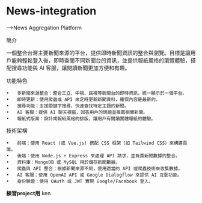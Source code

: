# News-integration
-->News Aggregation Platform

簡介

一個整合台灣主要新聞來源的平台，提供即時新聞資訊的整合與瀏覽。目標是讓用戶能夠輕鬆登入後，即時查閱不同新聞台的資訊，並提供報紙風格的瀏覽體驗，搭配搜尋功能與 AI 客服，讓閱讀新聞更加方便和有趣。

功能特色

	•	多新聞來源整合：整合三立、中視、民視等新聞台的即時資訊，統一顯示於一個平台。
	•	即時更新：使用爬蟲或 API 來定時更新新聞資料，確保內容是最新的。
	•	搜尋功能：支援關鍵字搜尋，快速查找特定主題的新聞。
	•	AI 客服：提供 AI 聊天視窗，回答用戶的問題並推薦相關新聞。
	•	報紙式版面：設計成報紙風格的排版，讓用戶有閱讀實體報紙的體驗。

技術架構

	•	前端：使用 React (或 Vue.js) 搭配 CSS 框架（如 Tailwind CSS）來構建頁面。
	•	後端：使用 Node.js + Express 來處理 API 請求，並負責新聞數據的整合。
	•	資料庫：MongoDB 或 MySQL 用於儲存新聞數據。
	•	爬蟲與 API 整合：根據新聞來源不同，使用適當的 API 或爬蟲技術來收集數據。
	•	AI 客服：使用 OpenAI API 或 Google Dialogflow 來提供 AI 互動功能。
	•	身份驗證：使用 OAuth 或 JWT 實現 Google/Facebook 登入。

****練習project用**** ken
